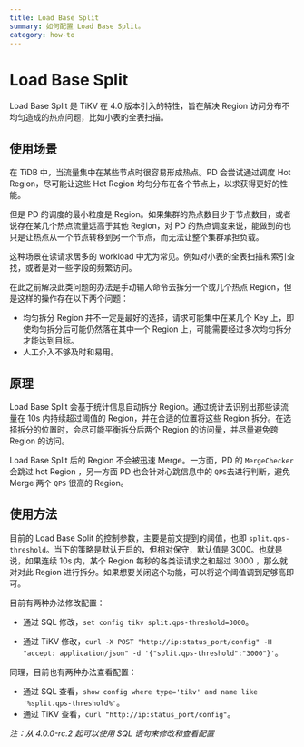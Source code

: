 ```yaml
---
title: Load Base Split
summary: 如何配置 Load Base Split。
category: how-to
---
```


# Load Base Split 

Load Base Split 是 TiKV 在 4.0 版本引入的特性，旨在解决 Region 访问分布不均匀造成的热点问题，比如小表的全表扫描。

## 使用场景

在 TiDB 中，当流量集中在某些节点时很容易形成热点。PD 会尝试通过调度 Hot Region，尽可能让这些 Hot Region 均匀分布在各个节点上，以求获得更好的性能。

但是 PD 的调度的最小粒度是 Region。如果集群的热点数目少于节点数目，或者说存在某几个热点流量远高于其他 Region，对 PD 的热点调度来说，能做到的也只是让热点从一个节点转移到另一个节点，而无法让整个集群承担负载。

这种场景在读请求居多的 workload 中尤为常见。例如对小表的全表扫描和索引查找，或者是对一些字段的频繁访问。

在此之前解决此类问题的办法是手动输入命令去拆分一个或几个热点 Region，但是这样的操作存在以下两个问题：

- 均匀拆分 Region 并不一定是最好的选择，请求可能集中在某几个 Key 上，即使均匀拆分后可能仍然落在其中一个 Region 上，可能需要经过多次均匀拆分才能达到目标。
- 人工介入不够及时和易用。

## 原理

Load Base Split 会基于统计信息自动拆分 Region。通过统计去识别出那些读流量在 10s 内持续超过阈值的 Region，并在合适的位置将这些 Region 拆分。在选择拆分的位置时，会尽可能平衡拆分后两个 Region 的访问量，并尽量避免跨 Region 的访问。

Load Base Split 后的 Region 不会被迅速 Merge。一方面，PD 的 `MergeChecker` 会跳过 hot Region ，另一方面 PD 也会针对心跳信息中的 `QPS`去进行判断，避免 Merge 两个 `QPS` 很高的 Region。

## 使用方法

目前的 Load Base Split 的控制参数，主要是前文提到的阈值，也即 `split.qps-threshold`。当下的策略是默认开启的，但相对保守，默认值是 3000。也就是说，如果连续 10s 内，某个 Region 每秒的各类读请求之和超过 3000 ，那么就对对此 Region 进行拆分。如果想要关闭这个功能，可以将这个阈值调到足够高即可。

目前有两种办法修改配置：

- 通过 SQL 修改，`set config tikv split.qps-threshold=3000`。

- 通过 TiKV 修改，`curl -X POST "http://ip:status_port/config" -H "accept: application/json" -d '{"split.qps-threshold":"3000"}'`。

同理，目前也有两种办法查看配置：

- 通过 SQL 查看，`show config where type='tikv' and name like '%split.qps-threshold%'`。
- 通过 TiKV 查看，`curl "http://ip:status_port/config"`。

*注：从 4.0.0-rc.2 起可以使用 SQL 语句来修改和查看配置*
